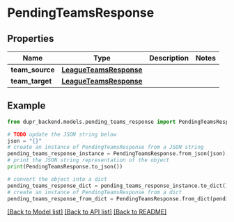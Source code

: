 # PendingTeamsResponse


## Properties

Name | Type | Description | Notes
------------ | ------------- | ------------- | -------------
**team_source** | [**LeagueTeamsResponse**](LeagueTeamsResponse.md) |  | 
**team_target** | [**LeagueTeamsResponse**](LeagueTeamsResponse.md) |  | 

## Example

```python
from dupr_backend.models.pending_teams_response import PendingTeamsResponse

# TODO update the JSON string below
json = "{}"
# create an instance of PendingTeamsResponse from a JSON string
pending_teams_response_instance = PendingTeamsResponse.from_json(json)
# print the JSON string representation of the object
print(PendingTeamsResponse.to_json())

# convert the object into a dict
pending_teams_response_dict = pending_teams_response_instance.to_dict()
# create an instance of PendingTeamsResponse from a dict
pending_teams_response_from_dict = PendingTeamsResponse.from_dict(pending_teams_response_dict)
```
[[Back to Model list]](../README.md#documentation-for-models) [[Back to API list]](../README.md#documentation-for-api-endpoints) [[Back to README]](../README.md)



